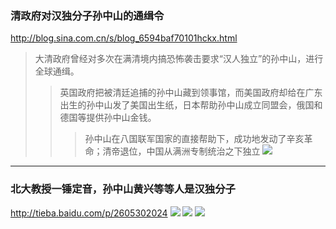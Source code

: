 ### 清政府对汉独分子孙中山的通缉令
http://blog.sina.com.cn/s/blog_6594baf70101hckx.html
>大清政府曾经对多次在满清境内搞恐怖袭击要求“汉人独立”的孙中山，进行全球通缉。
>>英国政府把被清廷追捕的孙中山藏到领事馆，而美国政府却给在广东出生的孙中山发了美国出生纸，日本帮助孙中山成立同盟会，俄国和德国等提供孙中山金钱。
>>>孙中山在八国联军国家的直接帮助下，成功地发动了辛亥革命；清帝退位，中国从满洲专制统治之下独立
![](http://s1.sinaimg.cn/mw690/001RkQePgy6EBsEfr9K90&690)
---
### 北大教授一锤定音，孙中山黄兴等等人是汉独分子
http://tieba.baidu.com/p/2605302024
![](http://imgsrc.baidu.com/forum/cp%3Dtieba%2C10%2C455%3Bap%3D%D6%D0%B9%FA%B0%C9%2C90%2C463/sign=6f9a7c3d6509c93d13bf06b3f6589abd/64ba0a7b02087bf4ac5c61daf0d3572c11dfcf04.jpg)
![](http://imgsrc.baidu.com/forum/cp%3Dtieba%2C10%2C448%3Bap%3D%D6%D0%B9%FA%B0%C9%2C90%2C456/sign=b6209d520db30f2421d7e447a1f0b322/8f0b6b600c3387442651194f530fd9f9d72aa018.jpg)
![](http://imgsrc.baidu.com/forum/cp%3Dtieba%2C10%2C450%3Bap%3D%D6%D0%B9%FA%B0%C9%2C90%2C458/sign=b7ea710d0ef3d7ca18bb37329b7adc68/b5906c81800a19d893f6b23631fa828ba61e463e.jpg)